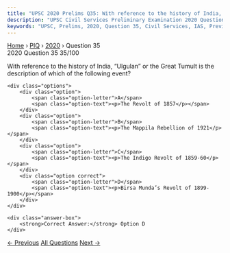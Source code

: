 ```yaml
---
title: "UPSC 2020 Prelims Q35: With reference to the history of India, “Ulgulan” or the Gre..."
description: "UPSC Civil Services Preliminary Examination 2020 Question 35 with options and answer"
keywords: "UPSC, Prelims, 2020, Question 35, Civil Services, IAS, Previous Year Questions"
---
```


<nav class="breadcrumb">
    <a href="../../">Home</a>
    <span>›</span>
    <a href="../">PIQ</a>
    <span>›</span>
    <a href="./">2020</a>
    <span>›</span>
    <span>Question 35</span>
</nav>

<div class="question-header">
    <div class="question-meta">
        <span class="year-badge">2020</span>
        <span class="question-number">Question 35</span>
        <span class="progress">35/100</span>
    </div>
    <div class="progress-bar">
        <div class="progress-fill" style="width: 35.0%"></div>
    </div>
</div>

<div class="question-content">
    <div class="question-text">
        <p>With reference to the history of India, “Ulgulan” or the Great Tumult is the<br />
description of which of the following event?</p>
    </div>
    
    <div class="options">
        <div class="option">
            <span class="option-letter">A</span>
            <span class="option-text"><p>The Revolt of 1857</p></span>
        </div>
        <div class="option">
            <span class="option-letter">B</span>
            <span class="option-text"><p>The Mappila Rebellion of 1921</p></span>
        </div>
        <div class="option">
            <span class="option-letter">C</span>
            <span class="option-text"><p>The Indigo Revolt of 1859-60</p></span>
        </div>
        <div class="option correct">
            <span class="option-letter">D</span>
            <span class="option-text"><p>Birsa Munda’s Revolt of 1899-1900</p></span>
        </div>
    </div>

    <div class="answer-box">
        <strong>Correct Answer:</strong> Option D
    </div>
</div>

<div class="question-nav">
    <a href="../q034-wellesley-established-the-fort-william-college-at/" class="nav-btn prev">← Previous</a>
    <a href="../" class="nav-btn center">All Questions</a>
    <a href="../q036-with-reference-to-scholarslitterateurs-of-ancient/" class="nav-btn next">Next →</a>
</div>
